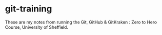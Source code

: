 # git-training

These are my notes from running the Git, GitHub & GitKraken : Zero to Hero Course, University of Sheffield.
